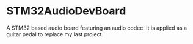 # STM32AudioDevBoard
A STM32 based audio board featuring an audio codec. It is applied as a guitar pedal to replace my last project.

